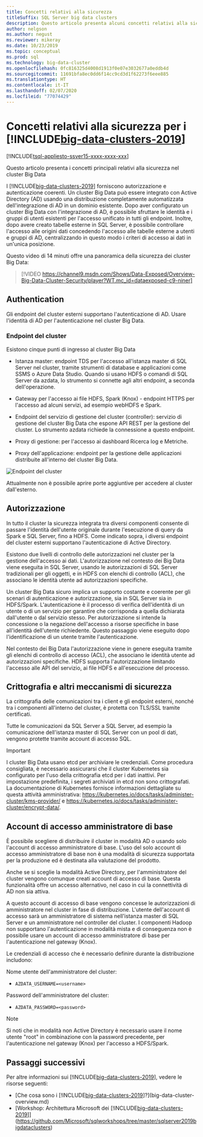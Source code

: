 ```yaml
---
title: Concetti relativi alla sicurezza
titleSuffix: SQL Server big data clusters
description: Questo articolo presenta alcuni concetti relativi alla sicurezza per i cluster Big Data di SQL Server. È inclusa la descrizione degli endpoint del cluster e dell'autenticazione del cluster.
author: nelgson
ms.author: negust
ms.reviewer: mikeray
ms.date: 10/23/2019
ms.topic: conceptual
ms.prod: sql
ms.technology: big-data-cluster
ms.openlocfilehash: 0fc816325d4008d1913f0e07e3032677a0eddb4d
ms.sourcegitcommit: 11691bfa8ec0dd6f14cc9cd3d1f62273f6eee885
ms.translationtype: HT
ms.contentlocale: it-IT
ms.lasthandoff: 02/07/2020
ms.locfileid: "77074429"
---
```

# <a name="security-concepts-for-big-data-clusters-2019"></a>Concetti relativi alla sicurezza per i [!INCLUDE[big-data-clusters-2019](../includes/ssbigdataclusters-ss-nover.md)]

[!INCLUDE[tsql-appliesto-ssver15-xxxx-xxxx-xxx](../includes/tsql-appliesto-ssver15-xxxx-xxxx-xxx.md)]

Questo articolo presenta i concetti principali relativi alla sicurezza nel cluster Big Data

I [!INCLUDE[big-data-clusters-2019](../includes/ssbigdataclusters-ss-nover.md)] forniscono autorizzazione e autenticazione coerenti. Un cluster Big Data può essere integrato con Active Directory (AD) usando una distribuzione completamente automatizzata dell'integrazione di AD in un dominio esistente. Dopo aver configurato un cluster Big Data con l'integrazione di AD, è possibile sfruttare le identità e i gruppi di utenti esistenti per l'accesso unificato in tutti gli endpoint. Inoltre, dopo avere creato tabelle esterne in SQL Server, è possibile controllare l'accesso alle origini dati concedendo l'accesso alle tabelle esterne a utenti e gruppi di AD, centralizzando in questo modo i criteri di accesso ai dati in un'unica posizione.

Questo video di 14 minuti offre una panoramica della sicurezza dei cluster Big Data:

> [!VIDEO https://channel9.msdn.com/Shows/Data-Exposed/Overview-Big-Data-Cluster-Security/player?WT.mc_id=dataexposed-c9-niner]


## <a name="authentication"></a>Authentication

Gli endpoint del cluster esterni supportano l'autenticazione di AD. Usare l'identità di AD per l'autenticazione nel cluster Big Data.

### <a name="cluster-endpoints"></a>Endpoint del cluster

Esistono cinque punti di ingresso al cluster Big Data

* Istanza master: endpoint TDS per l'accesso all'istanza master di SQL Server nel cluster, tramite strumenti di database e applicazioni come SSMS o Azure Data Studio. Quando si usano HDFS o comandi di SQL Server da azdata, lo strumento si connette agli altri endpoint, a seconda dell'operazione.

* Gateway per l'accesso ai file HDFS, Spark (Knox) - endpoint HTTPS per l'accesso ad alcuni servizi, ad esempio webHDFS e Spark.

* Endpoint del servizio di gestione del cluster (controller): servizio di gestione del cluster Big Data che espone API REST per la gestione del cluster. Lo strumento azdata richiede la connessione a questo endpoint.

* Proxy di gestione: per l'accesso ai dashboard Ricerca log e Metriche.

* Proxy dell'applicazione: endpoint per la gestione delle applicazioni distribuite all'interno del cluster Big Data.

![Endpoint del cluster](media/concept-security/cluster_endpoints.png)

Attualmente non è possibile aprire porte aggiuntive per accedere al cluster dall'esterno.

## <a name="authorization"></a>Autorizzazione

In tutto il cluster la sicurezza integrata tra diversi componenti consente di passare l'identità dell'utente originale durante l'esecuzione di query da Spark e SQL Server, fino a HDFS. Come indicato sopra, i diversi endpoint del cluster esterni supportano l'autenticazione di Active Directory.

Esistono due livelli di controllo delle autorizzazioni nel cluster per la gestione dell'accesso ai dati. L'autorizzazione nel contesto dei Big Data viene eseguita in SQL Server, usando le autorizzazioni di SQL Server tradizionali per gli oggetti, e in HDFS con elenchi di controllo (ACL), che associano le identità utente ad autorizzazioni specifiche.

Un cluster Big Data sicuro implica un supporto costante e coerente per gli scenari di autenticazione e autorizzazione, sia in SQL Server sia in HDFS/Spark. L'autenticazione è il processo di verifica dell'identità di un utente o di un servizio per garantire che corrisponda a quella dichiarata dall'utente o dal servizio stesso. Per autorizzazione si intende la concessione o la negazione dell'accesso a risorse specifiche in base all'identità dell'utente richiedente. Questo passaggio viene eseguito dopo l'identificazione di un utente tramite l'autenticazione.

Nel contesto dei Big Data l'autorizzazione viene in genere eseguita tramite gli elenchi di controllo di accesso (ACL), che associano le identità utente ad autorizzazioni specifiche. HDFS supporta l'autorizzazione limitando l'accesso alle API del servizio, ai file HDFS e all'esecuzione del processo.

## <a name="encryption-and-other-security-mechanisms"></a>Crittografia e altri meccanismi di sicurezza

La crittografia delle comunicazioni tra i client e gli endpoint esterni, nonché tra i componenti all'interno del cluster, è protetta con TLS/SSL tramite certificati.

Tutte le comunicazioni da SQL Server a SQL Server, ad esempio la comunicazione dell'istanza master di SQL Server con un pool di dati, vengono protette tramite account di accesso SQL.

> [!IMPORTANT]
>  I cluster Big Data usano etcd per archiviare le credenziali. Come procedura consigliata, è necessario assicurarsi che il cluster Kubernetes sia configurato per l'uso della crittografia etcd per i dati inattivi. Per impostazione predefinita, i segreti archiviati in etcd non sono crittografati. La documentazione di Kubernetes fornisce informazioni dettagliate su questa attività amministrativa: https://kubernetes.io/docs/tasks/administer-cluster/kms-provider/ e https://kubernetes.io/docs/tasks/administer-cluster/encrypt-data/.


## <a name="basic-administrator-login"></a>Account di accesso amministratore di base

È possibile scegliere di distribuire il cluster in modalità AD o usando solo l'account di accesso amministratore di base. L'uso del solo account di accesso amministratore di base non è una modalità di sicurezza supportata per la produzione ed è destinata alla valutazione del prodotto.

Anche se si sceglie la modalità Active Directory, per l'amministratore del cluster vengono comunque creati account di accesso di base. Questa funzionalità offre un accesso alternativo, nel caso in cui la connettività di AD non sia attiva.

A questo account di accesso di base vengono concesse le autorizzazioni di amministratore nel cluster in fase di distribuzione. L'utente dell'account di accesso sarà un amministratore di sistema nell'istanza master di SQL Server e un amministratore nel controller del cluster.
I componenti Hadoop non supportano l'autenticazione in modalità mista e di conseguenza non è possibile usare un account di accesso amministratore di base per l'autenticazione nel gateway (Knox).

Le credenziali di accesso che è necessario definire durante la distribuzione includono:

Nome utente dell'amministratore del cluster:
 + `AZDATA_USERNAME=<username>`

Password dell'amministratore del cluster:  
 + `AZDATA_PASSWORD=<password>`

> [!NOTE]
> Si noti che in modalità non Active Directory è necessario usare il nome utente "root" in combinazione con la password precedente, per l'autenticazione nel gateway (Knox) per l'accesso a HDFS/Spark.

## <a name="next-steps"></a>Passaggi successivi

Per altre informazioni sui [!INCLUDE[big-data-clusters-2019](../includes/ssbigdataclusters-ss-nover.md)], vedere le risorse seguenti:

- [Che cosa sono i [!INCLUDE[big-data-clusters-2019](../includes/ssbigdataclusters-ver15.md)]?](big-data-cluster-overview.md)
- [Workshop: Architettura Microsoft dei [!INCLUDE[big-data-clusters-2019](../includes/ssbigdataclusters-ss-nover.md)]](https://github.com/Microsoft/sqlworkshops/tree/master/sqlserver2019bigdataclusters)
